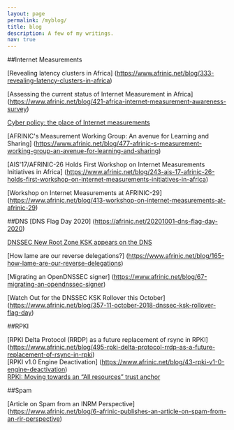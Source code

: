 ```yaml
---
layout: page
permalink: /myblog/
title: blog
description: A few of my writings. 
nav: true
---
```


##Internet Measurements

[Revealing latency clusters in Africa] 	(https://www.afrinic.net/blog/333-revealing-latency-clusters-in-africa)

[Assessing the current status of Internet Measurement in Africa] (https://www.afrinic.net/blog/421-africa-internet-measurement-awareness-survey)

[Cyber policy: the place of Internet measurements](https://www.afrinic.net/blog/307-cyber-policy-the-place-of-internet-measurements)

[AFRINIC's Measurement Working Group: An avenue for Learning and Sharing] (https://www.afrinic.net/blog/477-afrinic-s-measurement-working-group-an-avenue-for-learning-and-sharing)

[AIS'17/AFRINIC-26 Holds First Workshop on Internet Measurements Initiatives in Africa] (https://www.afrinic.net/blog/243-ais-17-afrinic-26-holds-first-workshop-on-internet-measurements-initiatives-in-africa)

[Workshop on Internet Measurements at AFRINIC-29] (https://www.afrinic.net/blog/413-workshop-on-internet-measurements-at-afrinic-29)

##DNS
[DNS Flag Day 2020] (https://afrinic.net/20201001-dns-flag-day-2020)

[DNSSEC New Root Zone KSK appears on the DNS](https://www.afrinic.net/blog/265-dnssec-new-root-zone-ksk-appears-on-the-dns)

[How lame are our reverse delegations?] (https://www.afrinic.net/blog/165-how-lame-are-our-reverse-delegations)	

[Migrating an OpenDNSSEC signer]	(https://www.afrinic.net/blog/67-migrating-an-opendnssec-signer)

[Watch Out for the DNSSEC KSK Rollover this October] (https://www.afrinic.net/blog/357-11-october-2018-dnssec-ksk-rollover-flag-day)

##RPKI

[RPKI Delta Protocol (RRDP) as a future replacement of rsync in RPKI] (https://www.afrinic.net/blog/495-rpki-delta-protocol-rrdp-as-a-future-replacement-of-rsync-in-rpki)																
[RPKI v1.0 Engine Deactivation] (https://www.afrinic.net/blog/43-rpki-v1-0-engine-deactivation)							
[RPKI: Moving towards an “All resources” trust anchor](https://www.afrinic.net/blog/287-rpki-moving-towards-an-all-resources-trust-anchor)												

##Spam

[Article on Spam from an INRM Perspective] (https://www.afrinic.net/blog/6-afrinic-publishes-an-article-on-spam-from-an-rir-perspective)
											
					
							


												

													
	

									
									

			
												